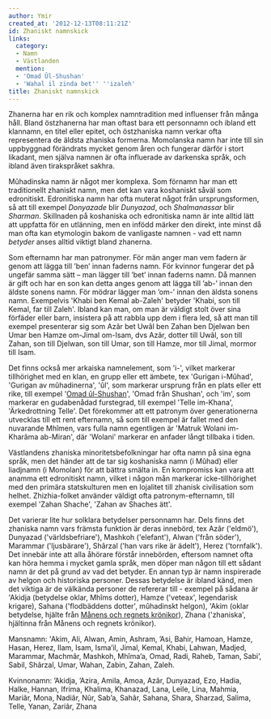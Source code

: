 ```yaml
---
author: Ymir
created_at: '2012-12-13T08:11:21Z'
id: Zhaniskt namnskick
links:
  category:
  - Namn
  - Västlanden
  mention:
  - 'Omad Ûl-Shushan'
  - 'Wahal il zinda bet'' ''izaleh'
title: Zhaniskt namnskick
---
```


Zhanerna har en rik och komplex namntradition med influenser från många håll. Bland östzhanerna har
man oftast bara ett personnamn och ibland ett klannamn, en titel eller epitet, och östzhaniska namn
verkar ofta representera de äldsta zhaniska formerna. Momolanska namn har inte till sin uppbyggnad
förändrats mycket genom åren och fungerar därför i stort likadant, men själva namnen är ofta
influerade av darkenska språk, och ibland även tirakspråket sakhra.

Mûhadinska namn är något mer komplexa. Som förnamn har man ett traditionellt zhaniskt namn, men det
kan vara koshaniskt såväl som edronitiskt. Edronitiska namn har ofta muterat något från
ursprungsformen, så att till exempel *Donyazade* blir *Dunyazad*, och *Shalmanassar* blir *Sharman*.
Skillnaden på koshaniska och edronitiska namn är inte alltid lätt att uppfatta för en utlänning, men
en infödd märker den direkt, inte minst då man ofta kan etymologin bakom de vanligaste namnen - vad
ett namn *betyder* anses alltid viktigt bland zhanerna.

Som efternamn har man patronymer. För män anger man vem fadern är genom att lägga till ’ben’ innan
faderns namn. För kvinnor fungerar det på ungefär samma sätt – man lägger till ’bet’ innan faderns
namn. Då mannen är gift och har en son kan detta anges genom att lägga till ’ab-’ innan den äldste
sonens namn. För mödrar lägger man ’om-’ innan den äldsta sonens namn. Exempelvis 'Khabi ben Kemal
ab-Zaleh' betyder 'Khabi, son till Kemal, far till Zaleh'. Ibland kan man, om man är väldigt stolt
över sina förfäder eller barn, insistera på att rabbla upp dem i flera led, så att man till exempel
presenterar sig som Azâr bet Uwâl ben Zahan ben Djelwan ben Umar ben Hamze om-Jimal om-Isam, dvs
Azâr, dotter till Uwâl, son till Zahan, son till Djelwan, son till Umar, son till Hamze, mor till
Jimal, mormor till Isam.

Det finns också mer arkaiska namnelement, som 'i-', vilket markerar tillhörighet med en klan, en
grupp eller ett ämbete, tex 'Gurigan i-Mûhad', 'Gurigan av mûhadinerna', 'ûl', som markerar ursprung
från en plats eller ett rike, till exempel '[Omad ûl-Shushan]', 'Omad från Shushan', och 'im', som
markerar en gudabenådad furstegrad, till exempel 'Telle im-Khana', 'Ärkedrottning Telle'. Det
förekommer att ett patronym över generationerna utvecklas till ett rent efternamn, så som till
exempel är fallet med den nuvarande Mhîmen, vars fulla namn egentligen är 'Matruk Wolani im-Kharâma
ab-Miran', där 'Wolani' markerar en anfader långt tillbaka i tiden.

Västlandens zhaniska minoritetsbefolkningar har ofta namn på sina egna språk, men det händer att de
tar sig koshaniska namn (i Mûhad) eller liadjnamn (i Momolan) för att bättra smälta in. En
kompromiss kan vara att anamma ett edronitiskt namn, vilket i någon mån markerar icke-tillhörighet
med den primära statskulturen men en lojalitet till zhanisk civilisation som helhet. Zhizhia-folket
använder väldigt ofta patronym-efternamn, till exempel 'Zahan Shache', 'Zahan av Shaches ätt'.

Det varierar lite hur solklara betydelser personnamn har. Dels finns det zhaniska namn vars främsta
funktion är deras innebörd, tex Azâr ('eldmö'), Dunyazad ('världsbefriare'), Mashkoh ('elefant'),
Alwan ('från söder'), Marammar ('ljusbärare'), Shârzal ('han vars rike är ädelt'), Herez
('tornfalk'). Det innebär inte att alla åhörare förstår innebörden, eftersom namnet ofta kan höra
hemma i mycket gamla språk, men döper man någon till ett sådant namn är det på grund av vad det
betyder. En annan typ är namn inspirerade av helgon och historiska personer. Dessas betydelse är
ibland känd, men det viktiga är de välkända personer de refererar till - exempel på sådana är
'Akidja (betydelse oklar, Mhîms dotter), Hamze ('veteax', legendarisk krigare), Sahana ('flodbäddens
dotter', mûhadinskt helgon), 'Akim (oklar betydelse, hjälte från [Månens och regnets krönikor]),
Zhana ('zhaniska', hjältinna från Månens och regnets krönikor).

Mansnamn: 'Akim, Ali, Alwan, Amin, Ashram, ’Asi, Bahir, Hamoan, Hamze, Hasan, Herez, Ilam, Isam,
Isma’il, Jimal, Kemal, Khabi, Lahwan, Madjed, Marammar, Machmâr, Mashkoh, Mhîma’a, Omad, Radi,
Raheb, Taman, Sabi’, Sabil, Shârzal, Umar, Wahan, Zabin, Zahan, Zaleh.

Kvinnonamn: ’Akidja, ’Azira, Amila, Amoa, Azâr, Dunyazad, Ezo, Hadia, Halke, Hannan, Ifrima,
Khalima, Khanazad, Lana, Leile, Lina, Mahmia, Mariâr, Mona, Nadiâr, Nûr, Sab’a, Sahâr, Sahana,
Shara, Sharzad, Salima, Telle, Yanan, Zariâr, Zhana

  [Omad ûl-Shushan]: Omad_Ûl-Shushan
  [Månens och regnets krönikor]: Wahal_il_zinda_bet_izaleh